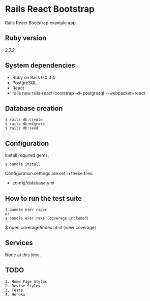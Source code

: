 # Rails React Bootstrap

Rails React Bootstrap example app


## Ruby version

2.7.2


## System dependencies

* Ruby on Rails 6.0.3.4
* PostgreSQL
* React
* rails new rails-react-bootstrap -d=postgresql --webpacker=react


## Database creation

```
$ rails db:create
$ rails db:migrate
$ rails db:seed
```

## Configuration

Install required gems.
```
$ bundle install
```

Configuration settings are set in these files:
* config/database.yml


## How to run the test suite

```
$ bundle exec rspec
or
$ bundle exec rake (coverage included)
```

$ open coverage/index.html (view coverage)


## Services

None at this time.


## TODO

```
1. Home Page Styles
2. Devise Styles
3. Tests
4. Heroku
```
